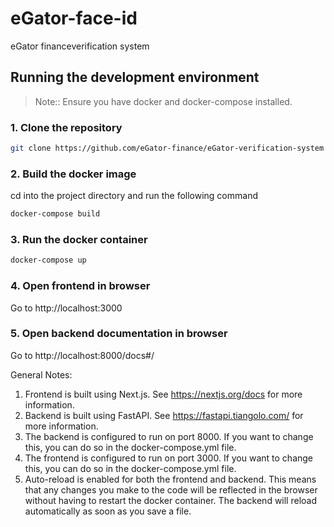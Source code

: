 # eGator-face-id
eGator financeverification system
## Running the development environment

> Note:: Ensure you have docker and docker-compose installed.

### 1. Clone the repository

```bash
git clone https://github.com/eGator-finance/eGator-verification-system
```

### 2. Build the docker image
cd into the project directory and run the following command

```bash
docker-compose build
```

### 3. Run the docker container

```bash
docker-compose up
```

### 4. Open frontend in browser
Go to http://localhost:3000

### 5. Open backend documentation in browser
Go to http://localhost:8000/docs#/

General Notes:
1. Frontend is built using Next.js. See https://nextjs.org/docs for more information.
2. Backend is built using FastAPI. See https://fastapi.tiangolo.com/ for more information.
3. The backend is configured to run on port 8000. If you want to change this, you can do so in the docker-compose.yml file.
4. The frontend is configured to run on port 3000. If you want to change this, you can do so in the docker-compose.yml file.
5. Auto-reload is enabled for both the frontend and backend. This means that any changes you make to the code will be reflected in the browser without having to restart the docker container. The backend will reload automatically as soon as you save a file.

